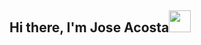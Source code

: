<h2>Hi there, I'm Jose Acosta<img src="https://www.google.com/url?sa=i&url=https%3A%2F%2Fallylip.tumblr.com%2Fpost%2F177764156942%2Fcan-you-explain-me-the-dance-meme-of-dmcv&psig=AOvVaw3Uu8ltstjgWx2MConz4RZc&ust=1639354137931000&source=images&cd=vfe&ved=0CAsQjRxqFwoTCLDbu5783PQCFQAAAAAdAAAAABAD" width="35"></h2>
